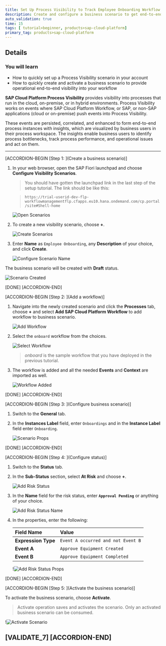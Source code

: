 ```yaml
---
title: Set Up Process Visibility to Track Employee Onboarding Workflow
description: Create and configure a business scenario to get end-to-end operational visibility into employee onboarding process by tracking the workflow in real time, filtering instances, analyzing performance indicators, and viewing detailed information about ongoing onboardings.
auto_validation: true
time: 15
tags: [ tutorial>beginner, products>sap-cloud-platform]
primary_tag: products>sap-cloud-platform
---
```



## Details
### You will learn
  - How to quickly set up a Process Visibility scenario in your account
  - How to quickly create and activate a business scenario to provide operational end-to-end visibility into your workflow

**SAP Cloud Platform Process Visibility** provides visibility into processes that run in the cloud, on-premise, or in hybrid environments. Process Visibility works on events where SAP Cloud Platform Workflow, or SAP, or non-SAP applications (cloud or on-premise) push events into Process Visibility.

These events are persisted, correlated, and enhanced to form end-to-end process instances with insights, which are visualized by business users in their process workspace. The insights enable business users to identify process bottlenecks, track process performance, and operational issues and act on them.

---

[ACCORDION-BEGIN [Step 1: ](Create a business scenario)]

1. In your web browser, open the SAP Fiori launchpad and choose **Configure Visibility Scenarios**.

    >You should have gotten the launchpad link in the last step of the setup tutorial. The link should be like this:

    >`https://trial-userid-dev-flp-workflowmanagementflp.cfapps.eu10.hana.ondemand.com/cp.portal/site#Shell-home`

    ![Open Scenarios](openscenarios.png)

2. To create a new visibility scenario, choose **+**.

    ![Create Scenarios](addscenario.png)

3. Enter **Name** as `Employee Onboarding`, any **Description** of your choice, and click **Create**.

    ![Configure Scenario Name](addscenarioprops.png)

The business scenario will be created with **Draft** status.

![Scenario Created](scenariocreated.png)

[DONE]
[ACCORDION-END]

[ACCORDION-BEGIN [Step 2: ](Add a workflow)]

1. Navigate into the newly created scenario and click the **Processes** tab, choose **+** and select **Add SAP Cloud Platform Workflow** to add workflow to business scenario.

    ![Add Workflow](addworkflow.png)

2. Select the `onboard` workflow from the choices.

    ![Select Workflow](selectworkflow.png)

    >*onboard* is the sample workflow that you have deployed in the previous tutorial.

3. The workflow is added and all the needed **Events** and **Context** are  imported as well.

    ![Workflow Added](workflowadded.png)

[DONE]
[ACCORDION-END]

[ACCORDION-BEGIN [Step 3: ](Configure business scenario)]

1. Switch to the **General** tab.

2. In the **Instances Label** field, enter `Onboardings` and in the **Instance Label** field enter `Onboarding`.

    ![Scenario Props](configurescenario.png)

[DONE]
[ACCORDION-END]

[ACCORDION-BEGIN [Step 4: ](Configure status)]

1. Switch to the **Status** tab.

2. In the **Sub-Status** section, select **At Risk** and choose **+**.

    ![Add Risk Status](configurestatus_1.png)

3. In the **Name** field for the risk status, enter **`Approval Pending`** or anything of your choice.

    ![Add Risk Status Name](configurestatus_2.png)

4. In the properties, enter the following:

    |  Field Name      | Value
    |  :-------------- | :-------------
    |  **Expression Type** | `Event A occurred and not Event B`
    |  **Event A**         | `Approve Equipment Created`
    |  **Event B**         | `Approve Equipment Completed`

    !![Add Risk Status Props](configurestatus_3.png)

[DONE]
[ACCORDION-END]

[ACCORDION-BEGIN [Step 5: ](Activate the business scenario)]

To activate the business scenario, choose **Activate**.

>Activate operation saves and activates the scenario. Only an activated business scenario can be consumed.

!![Activate Scenario](activatescenario.png)

[VALIDATE_7]
[ACCORDION-END]
---
